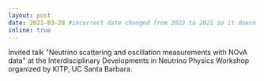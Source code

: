 ```yaml
---
layout: post
date: 2021-03-28 #incorrect date changed from 2022 to 2021 so it doesn't appear on news 
inline: true
---
```


Invited talk "Neutrino scattering and oscillation measurements with NOvA data" at the Interdisciplinary Developments in Neutrino Physics Workshop organized by KITP, UC Santa Barbara.
